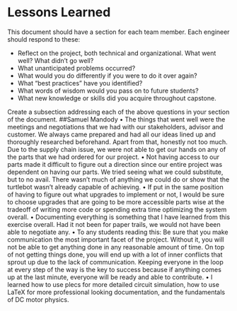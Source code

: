 # Lessons Learned
This document should have a section for each team member. Each engineer should respond to these:

- Reflect on the project, both technical and organizational. What went well? What didn’t go well? 
- What unanticipated problems occurred? 
- What would you do differently if you were to do it over again? 
- What “best practices” have you identified? 
- What words of wisdom would you pass on to future students?
- What new knowledge or skills did you acquire throughout capstone.

Create a subsection addressing each of the above questions in your section of the document. 
##Samuel Mandody
•	The things that went well were the meetings and negotiations that we had with our stakeholders, advisor and customer. We always came prepared and had all our ideas lined up and thoroughly researched beforehand. Apart from that, honestly not too much. Due to the supply chain issue, we were not able to get our hands on any of the parts that we had ordered for our project.
•	Not having access to our parts made it difficult to figure out a direction since our entire project was dependent on having our parts. We tried seeing what we could substitute, but to no avail. There wasn’t much of anything we could do or show that the turtlebot wasn’t already capable of achieving.
•	If put in the same position of having to figure out what upgrades to implement or not, I would be sure to choose upgrades that are going to be more accessible parts wise at the tradeoff of writing more code or spending extra time optimizing the system overall.
•	Documenting everything is something that I have learned from this exercise overall. Had it not been for paper trails, we would not have been able to negotiate any. 
•	To any students reading this: Be sure that you make communication the most important facet of the project. Without it, you will not be able to get anything done in any reasonable amount of time. On top of not getting things done, you will end up with a lot of inner conflicts that sprout up due to the lack of communication. Keeping everyone in the loop at every step of the way is the key to success because if anything comes up at the last minute, everyone will be ready and able to contribute.
•	I learned how to use plecs for more detailed circuit simulation, how to use LaTeX for more professional looking documentation, and the fundamentals of DC motor physics.


